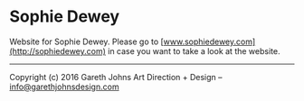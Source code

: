 # Sophie Dewey

Website for Sophie Dewey. Please go to [www.sophiedewey.com](http://sophiedewey.com) in case you want to take a look at the website.

* * *

Copyright (c) 2016 Gareth Johns Art Direction + Design – info@garethjohnsdesign.com